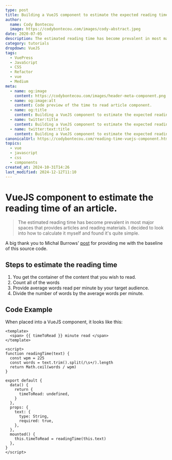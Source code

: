 ```yaml
---
type: post
title: Building a VueJS component to estimate the expected reading time of an article.
author:
  name: Cody Bontecou
  image: https://codybontecou.com/images/cody-abstract.jpeg
date: 2020-07-05
description: The estimated reading time has become prevalent in most major spaces that provides articles and reading materials. Build this functionality into your site using a VueJS component.
category: tutorials
dropdown: VueJS
tags:
  - VuePress
  - JavaScript
  - CSS
  - Refactor
  - vue
  - Medium
meta:
  - name: og:image
    content: https://codybontecou.com/images/header-meta-component.png
  - name: og:image:alt
    content: Code preview of the time to read article component.
  - name: og:title
    content: Building a VueJS component to estimate the expected reading time of an article.
  - name: twitter:title
    content: Building a VueJS component to estimate the expected reading time of an article.
  - name: twitter:text:title
    content: Building a VueJS component to estimate the expected reading time of an article.
canonicalUrl: https://codybontecou.com/reading-time-vuejs-component.html
topics:
  - vue
  - javascript
  - css
  - components
created_at: 2024-10-31T14:26
last_modified: 2024-12-12T11:10
---
```


<h1 class="text-4xl font-semibold">VueJS component to estimate the reading time of an article.</h1>

> The estimated reading time has become prevalent in most major spaces that provides articles and reading materials. I decided to look into how to calculate it myself and found it's quite simple.

<p class="mt-8 font-semibold text-gray-800">A big thank you to Michal Burrows' <a href="https://dev.to/michaelburrows/calculate-the-estimated-reading-time-of-an-article-using-javascript-2k9l" target="_blank">post</a> for providing me with the baseline of this source code.</p>

## Steps to estimate the reading time

1. You get the container of the content that you wish to read.
1. Count all of the words
1. Provide average words read per minute by your target audience.
1. Divide the number of words by the average words per minute.

## Code Example

When placed into a VueJS component, it looks like this:

```vue
<template>
  <span> {{ timeToRead }} minute read </span>
</template>

<script>
function readingTime(text) {
  const wpm = 225
  const words = text.trim().split(/\s+/).length
  return Math.ceil(words / wpm)
}

export default {
  data() {
    return {
      timeToRead: undefined,
    }
  },
  props: {
    text: {
      type: String,
      required: true,
    },
  },
  mounted() {
    this.timeToRead = readingTime(this.text)
  },
}
</script>
```
